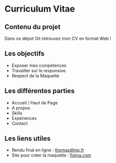 # Curriculum Vitae

## Contenu du projet

Dans ce dépot Git retrouvez mon CV en format Web !

## Les objectifs

- Exposer mes compétences
- Travailler sur le responsive
- Respect de la Maquette

## Les différentes parties

- Accueil / Haut de Page 
- A propos
- Skills
- Expériences
- Contact

## Les liens utiles

- Rendu final en ligne : [thomasdlmp.fr](https://thomasdlmp.fr/)
- Site pour créer la maquette : [figma.com](https://www.figma.com/)
